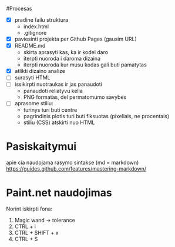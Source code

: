 #Procesas

- [x] pradine failu struktura
    - index.html
    - .gitignore
- [x] paviesinti projekta per Github Pages (gausim URL)
- [x] README.md
    - skirta aprasyti kas, ka ir kodel daro
    - iterpti nuoroda i daroma dizaina
    - iterpti nuoroda kur musu kodas gali buti pamatytas
- [x] atlikti dizaino analize
- [ ] surasyti HTML
- [ ] issikirpti nuotraukas ir jas panaudoti 
    - panaudoti reliatyvu kelia
    - PNG formatas, del permatomumo savybes
- [ ] aprasome stiliu:
    - turinys turi buti centre
    - pagrindinis plotis turi buti fiksuotas (pixeliais, ne procentais)
    - stiliu (CSS) atskirti nuo HTML



# Pasiskaitymui

apie cia naudojama rasymo sintakse (md = markdown)
https://guides.github.com/features/mastering-markdown/ 

# Paint.net naudojimas

Norint iskirpti fona:
1. Magic wand -> tolerance
2. CTRL + i
3. CTRL + SHIFT + x
4. CTRL + S